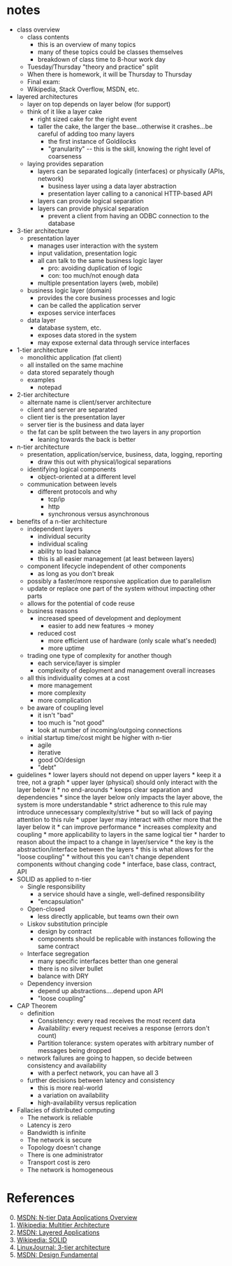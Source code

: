 # notes
* class overview
	* class contents
		* this is an overview of many topics
		* many of these topics could be classes themselves
		* breakdown of class time to 8-hour work day
	* Tuesday/Thursday "theory and practice" split
	* When there is homework, it will be Thursday to Thursday
	* Final exam:
	* Wikipedia, Stack Overflow, MSDN, etc.
* layered architectures
	* layer on top depends on layer below (for support)
	* think of it like a layer cake
		* right sized cake for the right event
		* taller the cake, the larger the base...otherwise it crashes...be careful of adding too many layers
			* the first instance of Goldilocks
			* "granularity" -- this is the skill, knowing the right level of coarseness
	* laying provides separation
		* layers can be separated logically (interfaces) or physically (APIs, network)
			* business layer using a data layer abstraction
			* presentation layer calling to a canonical HTTP-based API
		* layers can provide logical separation
		* layers can provide physical separation
			* prevent a client from having an ODBC connection to the database
* 3-tier architecture
	* presentation layer
		* manages user interaction with the system
		* input validation, presentation logic
		* all can talk to the same business logic layer
			* pro: avoiding duplication of logic
			* con: too much/not enough data 
		* multiple presentation layers (web, mobile)
	* business logic layer (domain)
		* provides the core business processes and logic
		* can be called the application server
		* exposes service interfaces
	* data layer
		* database system, etc.
		* exposes data stored in the system 
		* may expose external data through service interfaces
* 1-tier architecture
	* monolithic application (fat client)
	* all installed on the same machine
	* data stored separately though
	* examples
		* notepad
* 2-tier architecture
	* alternate name is client/server architecture
	* client and server are separated
	* client tier is the presentation layer
	* server tier is the business and data layer
	* the fat can be split between the two layers in any proportion
		* leaning towards the back is better 
* n-tier architecture
	* presentation, application/service, business, data, logging, reporting
		* draw this out with physical/logical separations
	* identifying logical components
		* object-oriented at a different level
	* communication between levels
		* different protocols and why
			* tcp/ip
			* http
			* synchronous versus asynchronous
* benefits of a n-tier architecture
	* independent layers
		* individual security
		* individual scaling
		* ability to load balance
		* this is all easier management (at least between layers)
	* component lifecycle independent of other components
		* as long as you don't break
	* possibly a faster/more responsive application due to parallelism
	* update or replace one part of the system without impacting other parts
	* allows for the potential of code reuse
	* business reasons
		* increased speed of development and deployment
			* easier to add new features -> money
		* reduced cost 
			* more efficient use of hardware (only scale what's needed)
			* more uptime
	* trading one type of complexity for another though
		* each service/layer is simpler
		* complexity of deployment and management overall increases
	* all this individuality comes at a cost
		* more management
		* more complexity
		* more complication
	* be aware of coupling level
		* it isn't "bad"
		* too much is "not good"
		* look at number of incoming/outgoing connections
	* initial startup time/cost might be higher with n-tier
		* agile
		* iterative
		* good OO/design
		* "debt"
* guidelines
		* lower layers should not depend on upper layers
			* keep it a tree, not a graph
		* upper layer (physical) should only interact with the layer below it
			* no end-arounds
			* keeps clear separation and dependencies
			* since the layer below only impacts the layer above, the system is more understandable
			* strict adherence to this rule may introduce unnecessary complexity/strive
				* but so will lack of paying attention to this rule
		* upper layer may interact with other more that the layer below it
			* can improve performance
			* increases complexity and coupling
			* more applicability to layers in the same logical tier
			* harder to reason about the impact to a change in layer/service
		* the key is the abstraction/interface between the layers
			* this is what allows for the "loose coupling"
			* without this you can't change dependent components without changing code
			* interface, base class, contract, API
* SOLID as applied to n-tier
	* Single responsibility
		* a service should have a single, well-defined responsibility
		* "encapsulation"
	* Open-closed
		* less directly applicable, but teams own their own
	* Liskov substitution principle
		* design by contract
		* components should be replicable with instances following the same contract
	* Interface segregation
		* many specific interfaces better than one general
		* there is no silver bullet
		* balance with DRY
	* Dependency inversion
		* depend up abstractions....depend upon API
		* "loose coupling"
* CAP Theorem
	* definition
		* Consistency: every read receives the most recent data
		* Availability: every request receives a response (errors don't count)
		* Partition tolerance: system operates with arbitrary number of messages being dropped
	* network failures are going to happen, so decide between consistency and availability
		* with a perfect network, you can have all 3
	* further decisions between latency and consistency
		* this is more real-world
		* a variation on availability
		* high-availability versus replication
* Fallacies of distributed computing
	* The network is reliable
	* Latency is zero
	* Bandwidth is infinite
	* The network is secure
	* Topology doesn't change
	* There is one administrator
	* Transport cost is zero
	* The network is homogeneous



# References
0. [MSDN: N-tier Data Applications Overview](https://docs.microsoft.com/en-us/visualstudio/data-tools/n-tier-data-applications-overview?view=vs-2019)
0. [Wikipedia: Multitier Architecture](https://en.wikipedia.org/wiki/Multitier_architecture)
0. [MSDN: Layered Applications](https://docs.microsoft.com/en-us/previous-versions/msp-n-p/ff650258%28v%3dpandp.10%29)
0. [Wikipedia: SOLID](https://en.wikipedia.org/wiki/SOLID)
0. [LinuxJournal: 3-tier architecture](https://www.linuxjournal.com/article/3508)
0. [MSDN: Design Fundamental](https://docs.microsoft.com/en-us/previous-versions/msp-n-p/ee658116(v=pandp.10))